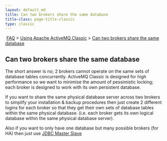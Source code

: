 ```yaml
---
layout: default_md
title: Can two brokers share the same database 
title-class: page-title-classic
type: classic
---
```


 [FAQ](faq) > [Using Apache ActiveMQ Classic](using-apache-activemq-classic) > [Can two brokers share the same database](can-two-brokers-share-the-same-database)


Can two brokers share the same database
---------------------------------------

The short answer is no; 2 brokers cannot operate on the same sets of database tables concurrently. ActiveMQ Classic is designed for high performance so we want to minimise the amount of pessimistic locking; each broker is designed to work with its own persistent database.

If you want to share the same physical database server across two brokers to simplify your installation & backup procedures then just create 2 different logins for each broker so that they get their own sets of database tables within the same physical database. (i.e. each broker gets its own logical database within the same physical database server).

Also if you want to only have one database but many possible brokers (for HA) then just use [JDBC Master Slave](jdbc-master-slave)

